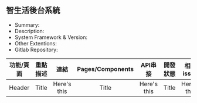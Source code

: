 ## 智生活後台系統

- Summary:
- Description:
- System Framework & Version: 
- Other Extentions:
- Gitlab Repository: 

| 功能/頁面 | 重點描述 | 連結  |   Pages/Components  | API串接 | 開發狀態 | 相關issue    |
| :----:      |    :----:   |   :-----:     |   :-----:     |   :-----:     |    :----:   |   :-----:     |
| Header      | Title       | Here's this   | Title       | Here's this   | Title       | Here's this   | 